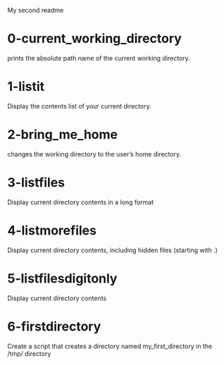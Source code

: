 My second readme

# 0-current_working_directory
prints the absolute path name of the current working directory.

# 1-listit
Display the contents list of your current directory.

# 2-bring_me_home
changes the working directory to the user’s home directory.

# 3-listfiles
Display current directory contents in a long format

# 4-listmorefiles
Display current directory contents, including hidden files (starting with .)

# 5-listfilesdigitonly
Display current directory contents

# 6-firstdirectory
Create a script that creates a directory named my_first_directory in the /tmp/ directory
